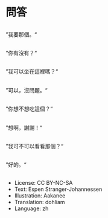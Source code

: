 # 問答

##
”我要那個。“

##
”你有沒有？“

##
”我可以坐在這裡嗎？“

##
”可以，沒問題。“

##
”你想不想吃這個？“

##
”想啊，謝謝！“

##
”我可不可以看看那個？“

##
”好的。“

##
* License: CC BY-NC-SA
* Text: Espen Stranger-Johannessen
* Illustration: Aakanee
* Translation: dohliam
* Language: zh
